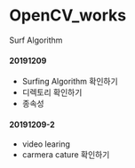 # OpenCV_works
Surf Algorithm

#### 20191209
- Surfing Algorithm 확인하기
- 디렉토리 확인하기 
- 종속성 

#### 20191209-2

- video learing
- carmera cature 확인하기

